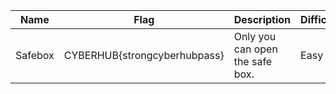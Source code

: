 Name|Flag|Description|Difficulty|Points
---|---|---|---|---
Safebox|CYBERHUB{strongcyberhubpass}|Only you can open the safe box.|Easy|50